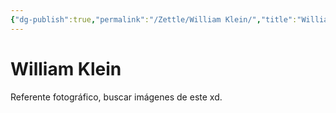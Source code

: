 ```yaml
---
{"dg-publish":true,"permalink":"/Zettle/William Klein/","title":"William Klein","tags":["ZeType/Referencia",""],"created":"2023-05-08T15:30:55.427-05:00","updated":"2023-09-25T12:55:49.660-05:00"}
---
```



# William Klein

Referente fotográfico, buscar imágenes de este xd.
